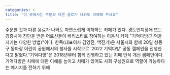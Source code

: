 ```yaml
---
categories: c
title: "이 곳에서는 주문과 다른 음료가 나와도 이해해 주세요"
---
```

주문한 것과 다른 음료가 나와도 자연스럽게 이해하는 카페가 있다. 경도인지장애 또는 경증치매 진단을 받은 어르신들이 바리스타로 참여하는 이동식 카페 "기억다방(기억을 지키는 다양한 방법)"이다. 한독(대표이사 김영진, 백진기)은 서울시와 함께 20일 성동구 동마장 어린이 공원에서의 행사를 시작으로 ‘2022 기억다방’ 공동 캠페인을 진행한다고 밝혔다."기억다방"은 2018년부터 함께 진행하고 있는 치매 인식 개선 캠페인이다. 기억다방은 치매에 대한 이해를 높이고 치매가 있어도 사회 구성원으로 역할이 가능하다는 메시지를 전하기 위해